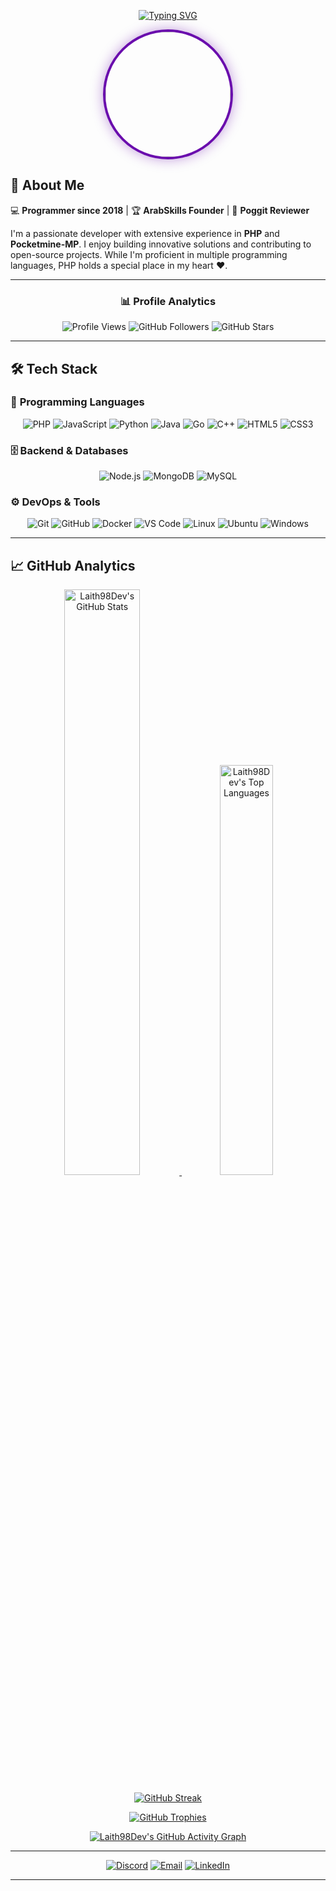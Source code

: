 <div align="center">

[![Typing SVG](https://readme-typing-svg.demolab.com?font=Fira+Code&weight=600&size=26&duration=4000&pause=1000&color=cb97f0&center=true&vCenter=true&width=500&lines=Hi+%F0%9F%91%8B%2C+I'm+Laith98Dev;Full-Stack+Developer;Welcome+to+my+profile+%F0%9F%99%82)](https://git.io/typing-svg)

<img src="https://avatars.githubusercontent.com/u/49840784?v=4" width="200" height="200" style="border-radius: 50%; border: 4px solid #6A0DAD; box-shadow: 0 0 20px rgba(106, 13, 173, 0.4);">

</div>

## 👋 About Me

💻 **Programmer since 2018** | 🏆 **ArabSkills Founder** | 📝 **Poggit Reviewer**

I'm a passionate developer with extensive experience in **PHP** and **Pocketmine-MP**. I enjoy building innovative solutions and contributing to open-source projects. While I'm proficient in multiple programming languages, PHP holds a special place in my heart ❤️.

---

<div align="center">

### 📊 Profile Analytics

![Profile Views](https://komarev.com/ghpvc/?username=laith98dev&color=6A0DAD&style=flat-square)
![GitHub Followers](https://img.shields.io/github/followers/laith98dev?color=6A0DAD&label=Followers&style=flat-square)
![GitHub Stars](https://img.shields.io/github/stars/laith98dev?color=6A0DAD&label=Stars&style=flat-square)

</div>

---

## 🛠️ Tech Stack

### 💬 **Programming Languages**

<div align="center">

![PHP](https://img.shields.io/badge/PHP-777BB4?style=for-the-badge&logo=php&logoColor=white)
![JavaScript](https://img.shields.io/badge/JavaScript-F7DF1E?style=for-the-badge&logo=javascript&logoColor=black)
![Python](https://img.shields.io/badge/Python-3776AB?style=for-the-badge&logo=python&logoColor=white)
![Java](https://img.shields.io/badge/Java-ED8B00?style=for-the-badge&logo=java&logoColor=white)
![Go](https://img.shields.io/badge/Go-00ADD8?style=for-the-badge&logo=go&logoColor=white)
![C++](https://img.shields.io/badge/C++-00599C?style=for-the-badge&logo=c%2B%2B&logoColor=white)
![HTML5](https://img.shields.io/badge/HTML5-E34F26?style=for-the-badge&logo=html5&logoColor=white)
![CSS3](https://img.shields.io/badge/CSS3-1572B6?style=for-the-badge&logo=css3&logoColor=white)

</div>

### 🗄️ **Backend & Databases**

<div align="center">

![Node.js](https://img.shields.io/badge/Node.js-339933?style=for-the-badge&logo=nodedotjs&logoColor=white)
![MongoDB](https://img.shields.io/badge/MongoDB-47A248?style=for-the-badge&logo=mongodb&logoColor=white)
![MySQL](https://img.shields.io/badge/MySQL-4479A1?style=for-the-badge&logo=mysql&logoColor=white)

</div>

### ⚙️ **DevOps & Tools**

<div align="center">

![Git](https://img.shields.io/badge/Git-F05032?style=for-the-badge&logo=git&logoColor=white)
![GitHub](https://img.shields.io/badge/GitHub-181717?style=for-the-badge&logo=github&logoColor=white)
![Docker](https://img.shields.io/badge/Docker-2496ED?style=for-the-badge&logo=docker&logoColor=white)
![VS Code](https://img.shields.io/badge/VS_Code-007ACC?style=for-the-badge&logo=visualstudiocode&logoColor=white)
![Linux](https://img.shields.io/badge/Linux-FCC624?style=for-the-badge&logo=linux&logoColor=black)
![Ubuntu](https://img.shields.io/badge/Ubuntu-E95420?style=for-the-badge&logo=ubuntu&logoColor=white)
![Windows](https://img.shields.io/badge/Windows-0078D6?style=for-the-badge&logo=windows&logoColor=white)

</div>

---

## 📈 GitHub Analytics

<div align="center">

<!-- GitHub Stats Cards -->
<a href="https://github.com/Laith98Dev">
  <img width="49%" src="https://github-readme-stats.vercel.app/api?username=Laith98Dev&show_icons=true&theme=radical&count_private=true&hide_border=true&bg_color=0D1117" alt="Laith98Dev's GitHub Stats" />
</a>
<a href="https://github.com/Laith98Dev">
  <img width="41%" src="https://github-readme-stats.vercel.app/api/top-langs/?username=Laith98Dev&layout=compact&theme=radical&hide_border=true&bg_color=0D1117&langs_count=6" alt="Laith98Dev's Top Languages" />
</a>

<!-- GitHub Streak Stats -->
[![GitHub Streak](https://github-readme-streak-stats.herokuapp.com/?user=Laith98Dev&theme=radical&hide_border=true&background=0D1117)](https://github.com/DenverCoder1/github-readme-streak-stats)

<!-- GitHub Trophy -->
[![GitHub Trophies](https://github-profile-trophy.vercel.app/?username=Laith98Dev&theme=radical&no-bg=true&no-frame=true&column=4&margin-w=15&margin-h=15)](https://github.com/ryo-ma/github-profile-trophy)

<!-- Activity Graph -->
[![Laith98Dev's GitHub Activity Graph](https://github-readme-activity-graph.vercel.app/graph?username=Laith98Dev&bg_color=0d1117&color=00D8FF&line=00D8FF&point=00FFFF&area=true&hide_border=true)](https://github.com/ashutosh00710/github-readme-activity-graph)

</div>

---

<div align="center">

[![Discord](https://img.shields.io/badge/Discord-5865F2?style=for-the-badge&logo=discord&logoColor=white)](https://discord.gg/s5RXyfHhne)
[![Email](https://img.shields.io/badge/Email-D14836?style=for-the-badge&logo=gmail&logoColor=white)](mailto:spt.laithdev@gmail.com)
[![LinkedIn](https://img.shields.io/badge/LinkedIn-0077B5?style=for-the-badge&logo=linkedin&logoColor=white)](https://www.linkedin.com/in/laith-al-haddad-52618b245/)

</div>

---
